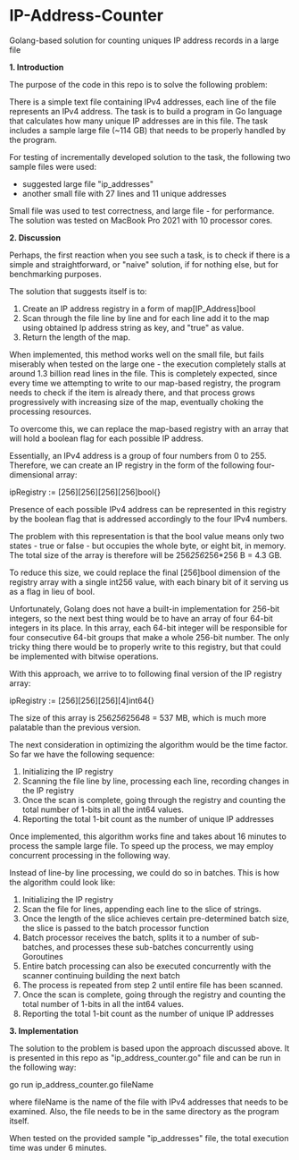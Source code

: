 # IP-Address-Counter
Golang-based solution for counting uniques IP address records in a large file

<b>1. Introduction</b>

The purpose of the code in this repo is to solve the following problem:

There is a simple text file containing IPv4 addresses, each line of the file represents an IPv4 address. The task is to build a program in Go language that calculates how many unique IP addresses are in this file. The task includes a sample large file (~114 GB) that needs to be properly handled by the program.

For testing of incrementally developed solution to the task, the following two sample files were used:

- suggested large file "ip_addresses"
- another small file with 27 lines and 11 unique addresses

Small file was used to test correctness, and large file - for performance. The solution was tested on MacBook Pro 2021 with 10 processor cores.

<b>2. Discussion</b>

Perhaps, the first reaction when you see such a task, is to check if there is a simple and straightforward, or "naive" solution, if for nothing else, but for benchmarking purposes.

The solution that suggests itself is to:

1. Create an IP address registry in a form of map[IP_Address]bool
2. Scan through the file line by line and for each line add it to the map using obtained Ip address string as key, and "true" as value.
3. Return the length of the map.

When implemented, this method works well on the small file, but fails miserably when tested on the large one - the execution completely stalls at around 1.3 billion read lines in the file. This is completely expected, since every time we attempting to write to our map-based registry, the program needs to check if the item is already there, and that process grows progressively with increasing size of the map, eventually choking the processing resources.

To overcome this, we can replace the map-based registry with an array that will hold a boolean flag for each possible IP address.

Essentially, an IPv4 address is a group of four numbers from 0 to 255. Therefore, we can create an IP registry in the form of the following four-dimensional array:

ipRegistry := [256][256][256][256]bool{}

Presence of each possible IPv4 address can be represented in this registry by the boolean flag that is addressed accordingly to the four IPv4 numbers.

The problem with this representation is that the bool value means only two states - true or false - but occupies the whole byte, or eight bit, in memory. The total size of the array is therefore will be 256*256*256*256 B = 4.3 GB.

To reduce this size, we could replace the final [256]bool dimension of the registry array with a single int256 value, with each binary bit of it serving us as a flag in lieu of bool.

Unfortunately, Golang does not have a built-in implementation for 256-bit integers, so the next best thing would be to have an array of four 64-bit integers in its place. In this array, each 64-bit integer will be responsible for four consecutive 64-bit groups that make a whole 256-bit number. The only tricky thing there would be to properly write to this registry, but that could be implemented with bitwise operations.

With this approach, we arrive to to following final version of the IP registry array:

ipRegistry := [256][256][256][4]int64{}

The size of this array is  256*256*256*4*8 = 537 MB, which is much more palatable than the previous version.

The next consideration in optimizing the algorithm would be the time factor. So far we have the following sequence:

1. Initializing the IP registry
2. Scanning the file line by line, processing each line, recording changes in the IP registry
3. Once the scan is complete, going through the registry and counting the total number of 1-bits in all the int64 values.
4. Reporting the total 1-bit count as the number of unique IP addresses

Once implemented, this algorithm works fine and takes about 16 minutes to process the sample large file. To speed up the process, we may employ concurrent processing in the following way.

Instead of line-by line processing, we could do so in batches. This is how the algorithm could look like:

1. Initializing the IP registry
2. Scan the file for lines, appending each line to the slice of strings.
3. Once the length of the slice achieves certain pre-determined batch size, the slice is passed to the batch processor function
4. Batch processor receives the batch, splits it to a number of sub-batches, and processes these sub-batches concurrently using Goroutines
5. Entire batch processing can also be executed concurrently with the scanner continuing building the next batch
6. The process is repeated from step 2 until entire file has been scanned.
3. Once the scan is complete, going through the registry and counting the total number of 1-bits in all the int64 values.
4. Reporting the total 1-bit count as the number of unique IP addresses

<b>3. Implementation</b>

The solution to the problem is based upon the approach discussed above. It is presented in this repo as "ip_address_counter.go" file and can be run in the following way:

go run ip_address_counter.go fileName

where fileName is the name of the file with IPv4 addresses that needs to be examined. Also, the file needs to be in the same directory as the program itself.

When tested on the provided sample "ip_addresses" file, the total execution time was under 6 minutes.
